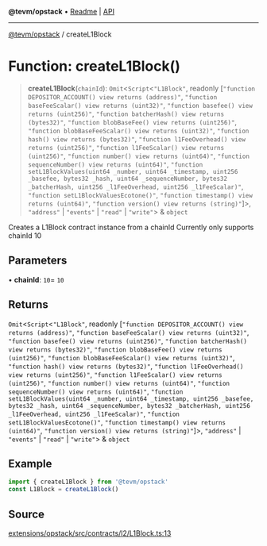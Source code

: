 **@tevm/opstack** • [Readme](../README.md) \| [API](../globals.md)

***

[@tevm/opstack](../README.md) / createL1Block

# Function: createL1Block()

> **createL1Block**(`chainId`): `Omit`\<`Script`\<`"L1Block"`, readonly [`"function DEPOSITOR_ACCOUNT() view returns (address)"`, `"function baseFeeScalar() view returns (uint32)"`, `"function basefee() view returns (uint256)"`, `"function batcherHash() view returns (bytes32)"`, `"function blobBaseFee() view returns (uint256)"`, `"function blobBaseFeeScalar() view returns (uint32)"`, `"function hash() view returns (bytes32)"`, `"function l1FeeOverhead() view returns (uint256)"`, `"function l1FeeScalar() view returns (uint256)"`, `"function number() view returns (uint64)"`, `"function sequenceNumber() view returns (uint64)"`, `"function setL1BlockValues(uint64 _number, uint64 _timestamp, uint256 _basefee, bytes32 _hash, uint64 _sequenceNumber, bytes32 _batcherHash, uint256 _l1FeeOverhead, uint256 _l1FeeScalar)"`, `"function setL1BlockValuesEcotone()"`, `"function timestamp() view returns (uint64)"`, `"function version() view returns (string)"`]\>, `"address"` \| `"events"` \| `"read"` \| `"write"`\> & `object`

Creates a L1Block contract instance from a chainId
Currently only supports chainId 10

## Parameters

• **chainId**: `10`= `10`

## Returns

`Omit`\<`Script`\<`"L1Block"`, readonly [`"function DEPOSITOR_ACCOUNT() view returns (address)"`, `"function baseFeeScalar() view returns (uint32)"`, `"function basefee() view returns (uint256)"`, `"function batcherHash() view returns (bytes32)"`, `"function blobBaseFee() view returns (uint256)"`, `"function blobBaseFeeScalar() view returns (uint32)"`, `"function hash() view returns (bytes32)"`, `"function l1FeeOverhead() view returns (uint256)"`, `"function l1FeeScalar() view returns (uint256)"`, `"function number() view returns (uint64)"`, `"function sequenceNumber() view returns (uint64)"`, `"function setL1BlockValues(uint64 _number, uint64 _timestamp, uint256 _basefee, bytes32 _hash, uint64 _sequenceNumber, bytes32 _batcherHash, uint256 _l1FeeOverhead, uint256 _l1FeeScalar)"`, `"function setL1BlockValuesEcotone()"`, `"function timestamp() view returns (uint64)"`, `"function version() view returns (string)"`]\>, `"address"` \| `"events"` \| `"read"` \| `"write"`\> & `object`

## Example

```ts
import { createL1Block } from '@tevm/opstack'
const L1Block = createL1Block()
```

## Source

[extensions/opstack/src/contracts/l2/L1Block.ts:13](https://github.com/evmts/tevm-monorepo/blob/main/extensions/opstack/src/contracts/l2/L1Block.ts#L13)
